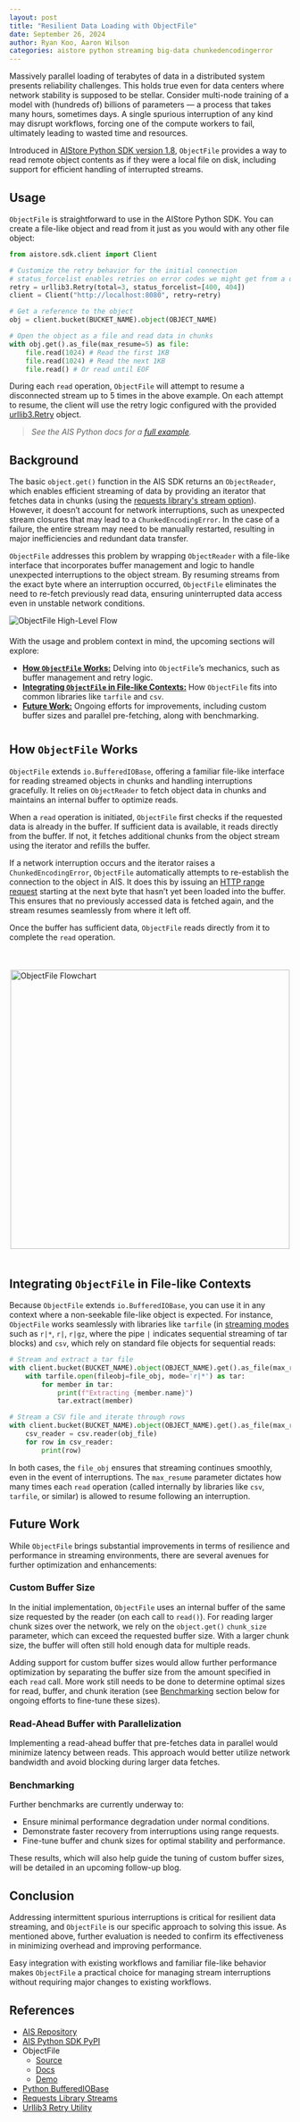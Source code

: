 ```yaml
---
layout: post
title: "Resilient Data Loading with ObjectFile"
date: September 26, 2024
author: Ryan Koo, Aaron Wilson
categories: aistore python streaming big-data chunkedencodingerror
--- 
```


Massively parallel loading of terabytes of data in a distributed system presents reliability challenges. This holds true even for data centers where network stability is supposed to be stellar. Consider multi-node training of a model with (hundreds of) billions of parameters — a process that takes many hours, sometimes days. A single spurious interruption of any kind may disrupt workflows, forcing one of the compute workers to fail, ultimately leading to wasted time and resources.

Introduced in [AIStore Python SDK version 1.8](https://pypi.org/project/aistore/), `ObjectFile` provides a way to read remote object contents as if they were a local file on disk, including support for efficient handling of interrupted streams. 

## Usage

`ObjectFile` is straightforward to use in the AIStore Python SDK. You can create a file-like object and read from it just as you would with any other file object:

```python
from aistore.sdk.client import Client

# Customize the retry behavior for the initial connection
# status_forcelist enables retries on error codes we might get from a disconnected AIS target
retry = urllib3.Retry(total=3, status_forcelist=[400, 404])
client = Client("http://localhost:8080", retry=retry)

# Get a reference to the object
obj = client.bucket(BUCKET_NAME).object(OBJECT_NAME)

# Open the object as a file and read data in chunks
with obj.get().as_file(max_resume=5) as file:
    file.read(1024) # Read the first 1KB
    file.read(1024) # Read the next 1KB 
    file.read() # Or read until EOF
```

During each `read` operation, `ObjectFile` will attempt to resume a disconnected stream up to 5 times in the above example. On each attempt to resume, the client will use the retry logic configured with the provided [urllib3.Retry](https://urllib3.readthedocs.io/en/stable/reference/urllib3.util.html#urllib3.util.Retry) object. 

> _See the AIS Python docs for a [full example](https://github.com/NVIDIA/aistore/blob/main/python/examples/sdk/resilient-streaming-object-file.ipynb)._

## Background

The basic `object.get()` function in the AIS SDK returns an `ObjectReader`, which enables efficient streaming of data by providing an iterator that fetches data in chunks (using the [requests library's stream option](https://requests.readthedocs.io/en/latest/user/advanced/#body-content-workflow)). However, it doesn’t account for network interruptions, such as unexpected stream closures that may lead to a `ChunkedEncodingError`. In the case of a failure, the entire stream may need to be manually restarted, resulting in major inefficiencies and redundant data transfer.

`ObjectFile` addresses this problem by wrapping `ObjectReader` with a file-like interface that incorporates buffer management and logic to handle unexpected interruptions to the object stream. By resuming streams from the exact byte where an interruption occurred, `ObjectFile` eliminates the need to re-fetch previously read data, ensuring uninterrupted data access even in unstable network conditions.

![ObjectFile High-Level Flow](/images/high-level-flow.gif)

<div style="margin-top: 20px; margin-bottom: 40px;">

<p>With the usage and problem context in mind, the upcoming sections will explore:</p>

<ul>
  <li><strong><a href="#how-objectfile-works">How <code>ObjectFile</code> Works:</a></strong> Delving into <code>ObjectFile</code>’s mechanics, such as buffer management and retry logic.</li>

  <li><strong><a href="#integrating-objectfile">Integrating <code>ObjectFile</code> in File-like Contexts:</a></strong> How <code>ObjectFile</code> fits into common libraries like <code>tarfile</code> and <code>csv</code>.</li>

  <li><strong><a href="#future-work">Future Work:</a></strong> Ongoing efforts for improvements, including custom buffer sizes and parallel pre-fetching, along with benchmarking.</li>
</ul>

</div>

## How `ObjectFile` Works

`ObjectFile` extends `io.BufferedIOBase`, offering a familiar file-like interface for reading streamed objects in chunks and handling interruptions gracefully. It relies on `ObjectReader` to fetch object data in chunks and maintains an internal buffer to optimize reads.

When a `read` operation is initiated, `ObjectFile` first checks if the requested data is already in the buffer. If sufficient data is available, it reads directly from the buffer. If not, it fetches additional chunks from the object stream using the iterator and refills the buffer.

If a network interruption occurs and the iterator raises a `ChunkedEncodingError`, `ObjectFile` automatically attempts to re-establish the connection to the object in AIS. It does this by issuing an [HTTP range request](https://developer.mozilla.org/en-US/docs/Web/HTTP/Range_requests) starting at the next byte that hasn’t yet been loaded into the buffer. This ensures that no previously accessed data is fetched again, and the stream resumes seamlessly from where it left off.

Once the buffer has sufficient data, `ObjectFile` reads directly from it to complete the `read` operation.

<div style="display: flex; justify-content: center; margin: 50px 0;">
  <img src="/assets/object-file/flow.svg" alt="ObjectFile Flowchart" width="500px" />
</div>

## Integrating `ObjectFile` in File-like Contexts

Because `ObjectFile` extends `io.BufferedIOBase`, you can use it in any context where a non-seekable file-like object is expected. For instance, `ObjectFile` works seamlessly with libraries like `tarfile` (in [streaming modes](https://docs.python.org/3/library/tarfile.html#tarfile.open) such as `r|*`, `r|`, `r|gz`, where the pipe `|` indicates sequential streaming of tar blocks) and `csv`, which rely on standard file objects for sequential reads:

```python
# Stream and extract a tar file
with client.bucket(BUCKET_NAME).object(OBJECT_NAME).get().as_file(max_resume=5) as file_obj:
    with tarfile.open(fileobj=file_obj, mode='r|*') as tar:
        for member in tar:
            print(f"Extracting {member.name}")
            tar.extract(member)

# Stream a CSV file and iterate through rows
with client.bucket(BUCKET_NAME).object(OBJECT_NAME).get().as_file(max_resume=5) as obj_file:
    csv_reader = csv.reader(obj_file)
    for row in csv_reader:
        print(row)
```

In both cases, the `file_obj` ensures that streaming continues smoothly, even in the event of interruptions. The `max_resume` parameter dictates how many times each `read` operation (called internally by libraries like `csv`, `tarfile`, or similar) is allowed to resume following an interruption.

## Future Work

While `ObjectFile` brings substantial improvements in terms of resilience and performance in streaming environments, there are several avenues for further optimization and enhancements:

### Custom Buffer Size

In the initial implementation, `ObjectFile` uses an internal buffer of the same size requested by the reader (on each call to `read()`). For reading larger chunk sizes over the network, we rely on the `object.get()` `chunk_size` parameter, which can exceed the requested buffer size. With a larger chunk size, the buffer will often still hold enough data for multiple reads. 

Adding support for custom buffer sizes would allow further performance optimization by separating the buffer size from the amount specified in each `read` call. More work still needs to be done to determine optimal sizes for read, buffer, and chunk iteration (see [Benchmarking](#benchmarking) section below for ongoing efforts to fine-tune these sizes).

### Read-Ahead Buffer with Parallelization

Implementing a read-ahead buffer that pre-fetches data in parallel would minimize latency between reads. This approach would better utilize network bandwidth and avoid blocking during larger data fetches.

### Benchmarking

Further benchmarks are currently underway to:

- Ensure minimal performance degradation under normal conditions.
- Demonstrate faster recovery from interruptions using range requests.
- Fine-tune buffer and chunk sizes for optimal stability and performance.

These results, which will also help guide the tuning of custom buffer sizes, will be detailed in an upcoming follow-up blog.

## Conclusion

Addressing intermittent spurious interruptions is critical for resilient data streaming, and `ObjectFile` is our specific approach to solving this issue. As mentioned above, further evaluation is needed to confirm its effectiveness in minimizing overhead and improving performance.

Easy integration with existing workflows and familiar file-like behavior makes `ObjectFile` a practical choice for managing stream interruptions without requiring major changes to existing workflows.

## References

- [AIS Repository](https://github.com/NVIDIA/aistore)
- [AIS Python SDK PyPI](https://pypi.org/project/aistore/)
- ObjectFile
    - [Source](https://github.com/NVIDIA/aistore/blob/main/python/aistore/sdk/object_file.py)
    - [Docs](https://github.com/NVIDIA/aistore/blob/main/docs/python_sdk.md#object_file)
    - [Demo](https://github.com/NVIDIA/aistore/blob/main/python/examples/sdk/resilient-streaming-object-file.ipynb)
- [Python BufferedIOBase](https://docs.python.org/3/library/io.html#io.BufferedIOBase)
- [Requests Library Streams](https://requests.readthedocs.io/en/latest/user/advanced/#body-content-workflow)
- [Urllib3 Retry Utility](https://urllib3.readthedocs.io/en/stable/reference/urllib3.util.html#urllib3.util.Retry)

